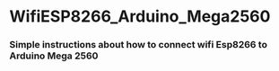 # WifiESP8266_Arduino_Mega2560

### Simple instructions about how to connect wifi Esp8266 to Arduino Mega 2560 
